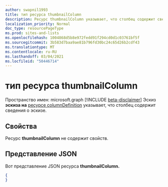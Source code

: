 ```yaml
---
author: swapnil1993
title: тип ресурса thumbnailColumn
description: Ресурс thumbnailColumn указывает, что столбец содержит сведения о эскизе.
localization_priority: Normal
doc_type: resourcePageType
ms.prod: sites-and-lists
ms.openlocfilehash: 1004868d5b8e972fedd91f294cd0d1c03761bf5f
ms.sourcegitcommit: 3b583d7baa9ae81b796fd30bc24c65d26b2cdf43
ms.translationtype: MT
ms.contentlocale: ru-RU
ms.lasthandoff: 03/04/2021
ms.locfileid: "50446714"
---
```

# <a name="thumbnailcolumn-resource-type"></a>тип ресурса thumbnailColumn

Пространство имен: microsoft.graph [!INCLUDE [beta-disclaimer](../../includes/beta-disclaimer.md)]
Эскиз **эскиза на** [ресурсе columnDefinition](columnDefinition.md) указывает, что столбец содержит сведения о эскизе.

## <a name="properties"></a>Свойства

Ресурс **thumbnailColumn** не содержит свойств.

## <a name="json-representation"></a>Представление JSON

Вот представление JSON ресурса **thumbnailColumn.**
<!-- { "blockType": "resource", "@odata.type": "microsoft.graph.thumbnailColumn" } -->

```json
{
}
```

